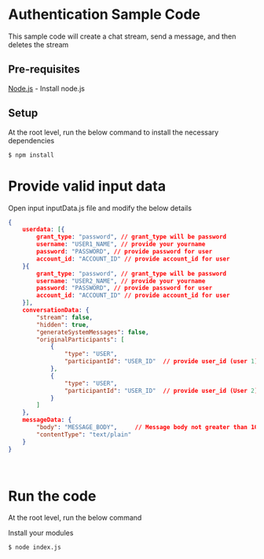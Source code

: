 # Authentication Sample Code

This sample code will create a chat stream, send a message, and then deletes the stream

## Pre-requisites

[Node.js](https://nodejs.org/en/) - Install node.js


## Setup

At the root level, run the below command to install the necessary dependencies

```
$ npm install
```

# Provide valid input data

Open input inputData.js file and modify the below details

```json
{
    userdata: [{
        grant_type: "password", // grant_type will be password
        username: "USER1_NAME", // provide your yourname
        password: "PASSWORD", // provide password for user
        account_id: "ACCOUNT_ID" // provide account_id for user
    }{
        grant_type: "password", // grant_type will be password
        username: "USER2_NAME", // provide your yourname
        password: "PASSWORD", // provide password for user
        account_id: "ACCOUNT_ID" // provide account_id for user
    }],
    conversationData: {
        "stream": false,
        "hidden": true,
        "generateSystemMessages": false,
        "originalParticipants": [
            {
                "type": "USER",
                "participantId": "USER_ID"  // provide user_id (user 1)
            },
            {
                "type": "USER",
                "participantId": "USER_ID"  // provide user_id (User 2) 
            }
        ]
    },
    messageData: {
        "body": "MESSAGE_BODY",     // Message body not greater than 1024 characters
        "contentType": "text/plain"
    }
}
```

<br />

# Run the code

At the root level, run the below command

Install your modules
```
$ node index.js
```

